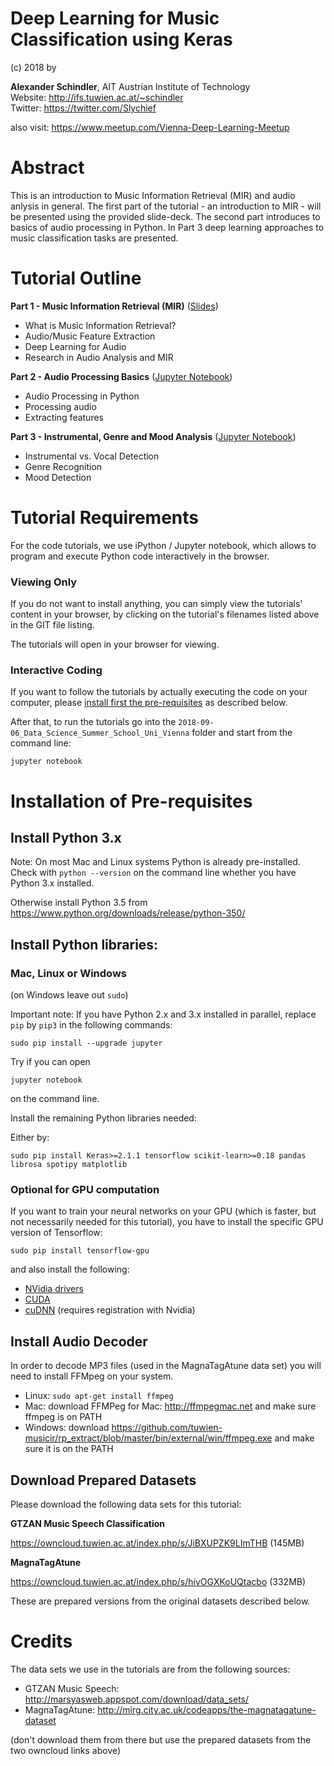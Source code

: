 # Deep Learning for Music Classification using Keras

(c) 2018 by

**Alexander Schindler**, AIT Austrian Institute of Technology<br>
Website: http://ifs.tuwien.ac.at/~schindler<br>
Twitter: https://twitter.com/Slychief

also visit: https://www.meetup.com/Vienna-Deep-Learning-Meetup

# Abstract

This is an introduction to Music Information Retrieval (MIR) and audio anlysis in general. The first part of the tutorial - an introduction to MIR - will be presented using the provided slide-deck. The second part introduces to basics of audio processing in Python. In Part 3 deep learning approaches to music classification tasks are presented.

# Tutorial Outline

**Part 1 - Music Information Retrieval (MIR)** ([Slides](Part1_Music_Information_Retrieval.pdf))

  * What is Music Information Retrieval?
  * Audio/Music Feature Extraction
  * Deep Learning for Audio
  * Research in Audio Analysis and MIR

**Part 2 - Audio Processing Basics** ([Jupyter Notebook](Part2_Audio_Basics.ipynb))

  * Audio Processing in Python
  * Processing audio
  * Extracting features

**Part 3 - Instrumental, Genre and Mood Analysis** ([Jupyter Notebook](Part3_Instrumental_Genre_Mood_detection.ipynb))

  * Instrumental vs. Vocal Detection
  * Genre Recognition
  * Mood Detection



# Tutorial Requirements

For the code tutorials, we use iPython / Jupyter notebook, which allows to program and execute Python code interactively in the browser.

### Viewing Only

If you do not want to install anything, you can simply view the tutorials' content in your browser, by clicking on the tutorial's filenames listed above in the GIT file listing.

The tutorials will open in your browser for viewing.

### Interactive Coding

If you want to follow the tutorials by actually executing the code on your computer, please [install first the pre-requisites](#installation-of-pre-requisites) as described below.

After that, to run the tutorials go into the `2018-09-06_Data_Science_Summer_School_Uni_Vienna` folder and start from the command line:

`jupyter notebook`


# Installation of Pre-requisites

## Install Python 3.x

Note: On most Mac and Linux systems Python is already pre-installed. Check with `python --version` on the command line whether you have Python 3.x installed.

Otherwise install Python 3.5 from https://www.python.org/downloads/release/python-350/

## Install Python libraries:

### Mac, Linux or Windows

(on Windows leave out `sudo`)

Important note: If you have Python 2.x and 3.x installed in parallel, replace `pip` by `pip3` in the following commands:

```
sudo pip install --upgrade jupyter
```

Try if you can open 
```
jupyter notebook
```
on the command line. 



Install the remaining Python libraries needed:

Either by:

```
sudo pip install Keras>=2.1.1 tensorflow scikit-learn>=0.18 pandas librosa spotipy matplotlib
```



### Optional for GPU computation

If you want to train your neural networks on your GPU (which is faster, but not necessarily needed for this tutorial),
you have to install the specific GPU version of Tensorflow:

```
sudo pip install tensorflow-gpu
```

and also install the following:

* [NVidia drivers](http://www.nvidia.com/Download/index.aspx?lang=en-us)
* [CUDA](https://developer.nvidia.com/cuda-downloads)
* [cuDNN](https://developer.nvidia.com/cudnn) (requires registration with Nvidia)


## Install Audio Decoder

In order to decode MP3 files (used in the MagnaTagAtune data set) you will need to install FFMpeg on your system.

* Linux: `sudo apt-get install ffmpeg`
* Mac: download FFMPeg for Mac: http://ffmpegmac.net and make sure ffmpeg is on PATH
* Windows: download https://github.com/tuwien-musicir/rp_extract/blob/master/bin/external/win/ffmpeg.exe and make sure it is on the PATH


## Download Prepared Datasets

Please download the following data sets for this tutorial:

**GTZAN Music Speech Classification**

https://owncloud.tuwien.ac.at/index.php/s/JiBXUPZK9LImTHB (145MB)

**MagnaTagAtune**

https://owncloud.tuwien.ac.at/index.php/s/hivOGXKoUQtacbo (332MB)

These are prepared versions from the original datasets described below.


# Credits

The data sets we use in the tutorials are from the following sources:

* GTZAN Music Speech: http://marsyasweb.appspot.com/download/data_sets/
* MagnaTagAtune: http://mirg.city.ac.uk/codeapps/the-magnatagatune-dataset

(don't download them from there but use the prepared datasets from the two owncloud links above)
